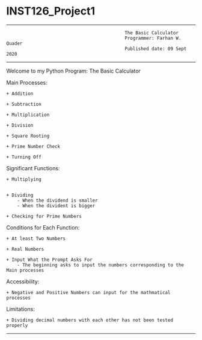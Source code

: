# INST126_Project1
----------------------------------------------------------------------------------------------------------------------

                                                The Basic Calculator
                                                Programmer: Farhan W. Quader
                                                Published date: 09 Sept 2020
----------------------------------------------------------------------------------------------------------------------
Welcome to my Python Program: The Basic Calculator

Main Processes:
    
    + Addition
    
    + Subtraction
    
    + Multiplication
    
    + Division
    
    + Square Rooting
    
    + Prime Number Check
    
    + Turning Off

Significant Functions:
    
    + Multiplying
    
    
    + Dividing
        - When the dividend is smaller
        - When the divident is bigger
    
    + Checking for Prime Numbers

Conditions for Each Function:
    
    + At least Two Numbers
    
    + Real Numbers
    
    + Input What the Prompt Asks For
        - The beginning asks to input the numbers corresponding to the Main processes

Accessibility:
    
    + Negative and Positive Numbers can input for the mathmatical processes

Limitations:
    
    + Dividing decimal numbers with each other has not been tested properly
    
-------------------------------------------------------------------------------------------------------------------------
